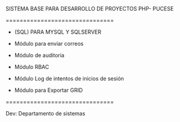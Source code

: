 SISTEMA BASE PARA DESARROLLO DE PROYECTOS PHP- PUCESE 

===============================

- (SQL) PARA MYSQL Y SQLSERVER

- Módulo para enviar correos

- Módulo de auditoria

- Módulo RBAC

- Módulo Log de intentos de inicios de sesión

- Módulo para Exportar GRID


===============================


Dev: Departamento de sistemas